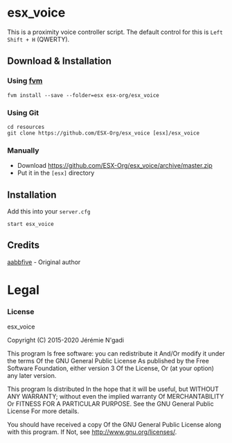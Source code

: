 # esx_voice
This is a proximity voice controller script. The default control for this is `Left Shift + H` (QWERTY).

## Download & Installation

### Using [fvm](https://github.com/qlaffont/fvm-installer)
```
fvm install --save --folder=esx esx-org/esx_voice
```

### Using Git
```
cd resources
git clone https://github.com/ESX-Org/esx_voice [esx]/esx_voice
```

### Manually
- Download https://github.com/ESX-Org/esx_voice/archive/master.zip
- Put it in the `[esx]` directory

## Installation
Add this into your `server.cfg`
```
start esx_voice
```

## Credits
[aabbfive](https://github.com/aabbfive/voicecontroller) - Original author

# Legal
### License
esx_voice

Copyright (C) 2015-2020 Jérémie N'gadi

This program Is free software: you can redistribute it And/Or modify it under the terms Of the GNU General Public License As published by the Free Software Foundation, either version 3 Of the License, Or (at your option) any later version.

This program Is distributed In the hope that it will be useful, but WITHOUT ANY WARRANTY; without even the implied warranty Of MERCHANTABILITY Or FITNESS FOR A PARTICULAR PURPOSE. See the GNU General Public License For more details.

You should have received a copy Of the GNU General Public License along with this program. If Not, see http://www.gnu.org/licenses/.
